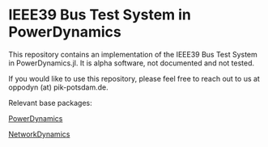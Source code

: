 # IEEE39 Bus Test System in PowerDynamics

This repository contains an implementation of the IEEE39 Bus Test System in PowerDynamics.jl. It is alpha software, not documented and not tested.

If you would like to use this repository, please feel free to reach out to us at oppodyn (at) pik-potsdam.de.

Relevant base packages:

[PowerDynamics](https://juliaenergy.github.io/PowerDynamics.jl/latest/)

[NetworkDynamics](https://juliadynamics.github.io/NetworkDynamics.jl/stable/)

